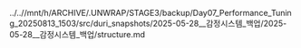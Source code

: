 ../..//mnt/h/ARCHIVE/.UNWRAP/STAGE3/backup/Day07_Performance_Tuning_20250813_1503/src/duri_snapshots/2025-05-28__감정시스템_백업/2025-05-28__감정시스템_백업/structure.md
